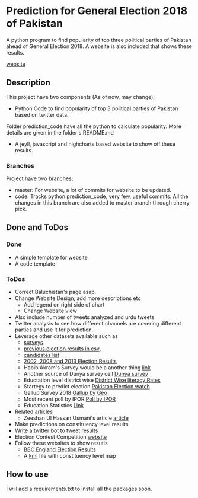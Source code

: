 # Prediction for General Election 2018 of Pakistan

A python program to find popularity of top three political parties
of Pakistan ahead of General Election 2018. A website is also included
that shows these results. 

[website](https://awaisrauf.github.io/GE2018/)

## Description
This project have two components (As of now, may change);
- Python Code to find popularity of top 3 political parties
of Pakistan based on twitter data.

Folder prediction_code have all the python to calculate popularity. 
More details are given in the folder's README.md

- A jeyll, javascript and highcharts based website to show off these 
results. 
### Branches
Project have two branches;
- master: For website, a lot of commits for website to be updated.
- code:   Tracks python prediction_code, very few, useful commits. All the changes in this branch are also added to 
          master branch through cherry-pick.
## Done and ToDos
### Done
- A simple template for website
- A code template
### ToDos
- Correct Baluchistan's page asap. 
- Change Website Design, add more descriptions etc
  - Add legend on right side of chart
  - Change Website view
- Also include number of tweets analyzed and urdu tweets
- Twitter analysis to see how different channels are covering different parties and use it for prediction. 
- Leverage other datasets available such as 
	- [surveys](https://en.wikipedia.org/wiki/Opinion_polling_for_the_Pakistani_general_election,_2018)
    - [previous election results in csv](https://www.kaggle.com/zusmani/predict-pakistan-elections-2018/home),
    - [candidates list](https://www.kaggle.com/nomanislam/candidate-list-for-2018-election-pakistan) 
    - [2002, 2008 and 2013 Election Results](https://www.kaggle.com/mustufain/pakistan-general-elections)
	- Habib Akram's Survey would be a another thing [link](https://dunyanews.tv/en/Pakistan/449132-Dunya-Election-Cell-Survey-2018-results)
	- Another source of Dunya survey cell [Dunya survey](https://dunyanews.tv/en/Pakistan/449132-Dunya-Election-Cell-Survey-2018-results)
	- Eductation level district wise [District Wise literacy Rates](https://d3n8a8pro7vhmx.cloudfront.net/alifailaan/pages/537/attachments/original/1474368820/Pakistan_District_Education_Rankings_2016_Full_Report.pdf?1474368820)
	- Startegy to predict election [Pakistan Election watch](https://www.pakistanelectionwatch.com/single-post/predicting-who-will-win-2018-elections)
	- Gallup Survey 2018 [Gallup by Geo](https://www.geo.tv/latest/201653-elections-exclusive-3-poll-results-in-who-will-you-vote-for-pakistan)
	- Most recent poll by IPOR [Poll by IPOR](http://ipor.com.pk/wp-content/uploads/2018/07/National-Survey-of-Current-Political-Situation-in-Pakistan.pdf)
	- Education Statistics [Link](http://library.aepam.edu.pk/Books/Pakistan%20Education%20Statistics%202015-16.pdf)
- Related articles
	- Zeeshan Ul Hassan Usmani's article [article](https://www.linkedin.com/pulse/pakistan-general-elections-2018-how-data-science-can-usmani-ph-d/?published=t)
- Make predictions on constituency level results
- Write a twitter bot to tweet results
- Election Contest Competition [website](http://elections-prediction-competition.redbuffer.net/datasets/)
- Follow these websites to show resutls 
  - [BBC England Election Results](https://www.bbc.com/news/election/2017/results/england)
  - A [kml](https://drive.google.com/file/d/0B0yd9NmqxjWQTjFZVnAtWl8zUHc/view) file with constituency level map
 
 ## How to  use
 I will add a requirements.txt to install all the packages soon. 
 
 